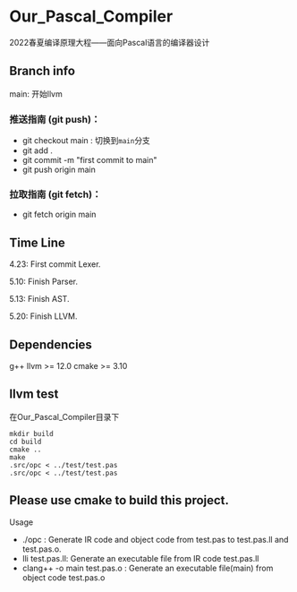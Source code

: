 # Our_Pascal_Compiler
2022春夏编译原理大程——面向Pascal语言的编译器设计

## Branch info

main: 开始llvm

### 推送指南 (git push)：
* git checkout main : 切换到`main`分支
* git add . 
* git commit -m "first commit to main"
* git push origin main

### 拉取指南 (git fetch)：

* git fetch origin main     

## Time Line
4.23: First commit Lexer.

5.10: Finish Parser.

5.13: Finish AST.

5.20: Finish LLVM.

## Dependencies
g++
llvm >= 12.0
cmake >= 3.10

## llvm test
在Our_Pascal_Compiler目录下
```
mkdir build
cd build
cmake ..
make
.src/opc < ../test/test.pas
.src/opc < ../test/test.pas
```

## Please use cmake to build this project.
Usage
* ./opc : Generate IR code and object code from test.pas to test.pas.ll and test.pas.o.
* lli test.pas.ll: Generate an executable file from IR code test.pas.ll
* clang++ -o main test.pas.o : Generate an executable file(main) from object code test.pas.o

